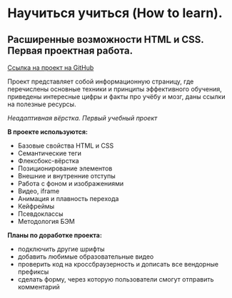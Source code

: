 # Научиться учиться (How to learn).
## Расширенные возможности HTML и CSS. Первая проектная работа.

[Ссылка на проект на GitHub](https://marinaprivalova.github.io/how-to-learn/)

Проект представляет собой информационную страницу, где перечислены основные техники и принципы эффективного обучения, приведены интересные цифры и факты про
учёбу и мозг, даны ссылки на полезные ресурсы.

*Неадаптивная вёрстка. Первый учебный проект*

**В проекте используются:**
* Базовые свойства HTML и CSS
* Семантические теги
* Флексбокс-вёрстка
* Позиционирование элементов
* Внешние и внутренние отступы
* Работа с фоном и изображениями
* Видео, iframe
* Анимация и плавность перехода
* Кейфреймы
* Псевдоклассы
* Методология БЭМ

**Планы по доработке проекта:**
* подключить другие шрифты
* добавить любимые образовательные видео
* проверить код на кроссбраузерность и дописать все вендорные префиксы
* сделать форму, через которую пользователи смогут отправить комментарий

